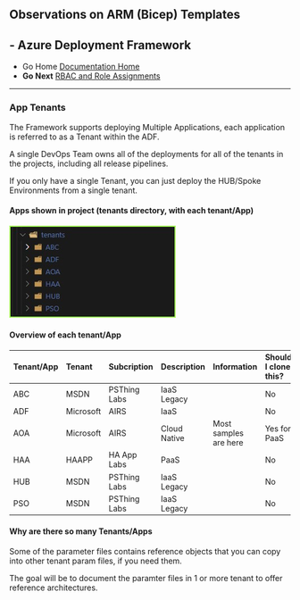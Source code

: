 ## Observations on ARM (Bicep) Templates 

## - Azure Deployment Framework ## 
- Go Home [Documentation Home](./index.md)
- **Go Next** [RBAC and Role Assignments](./RBAC_RoleAssignments.md)
* * *
### App Tenants

The Framework supports deploying Multiple Applications, each application is referred to as a Tenant within the ADF.

A single DevOps Team owns all of the deployments for all of the tenants in the projects, including all release pipelines.

If you only have a single Tenant, you can just deploy the HUB/Spoke Environments from a single tenant.


####  Apps shown in project (tenants directory, with each tenant/App)
![App Tenant Metadata](./App_Tenants_List.jpg)

####  Overview of each tenant/App

|Tenant/App|Tenant|Subcription|Description|Information|Should I clone this?|
|:-|:-|:-|:-|:-|:-|
|ABC|MSDN|PSThing Labs|IaaS Legacy||No|
|ADF|Microsoft|AIRS|IaaS||No|
|AOA|Microsoft|AIRS|Cloud Native|Most samples are here|Yes for PaaS|
|HAA|HAAPP|HA App Labs|PaaS||No|
|HUB|MSDN|PSThing Labs|IaaS Legacy||No|
|PSO|MSDN|PSThing Labs|IaaS Legacy||No|

####  Why are there so many Tenants/Apps

Some of the parameter files contains reference objects that you can copy into other tenant param files, if you need them.

The goal will be to document the paramter files in 1 or more tenant to offer reference architectures.



